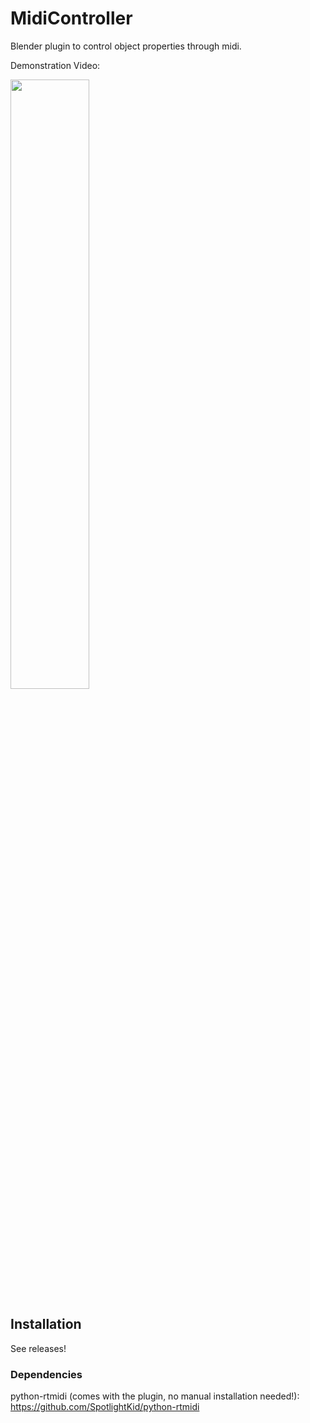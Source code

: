 # MidiController
Blender plugin to control object properties through midi.

Demonstration Video:

[<img src="https://i.ytimg.com/vi/rg6pHa3B34s/hq720.jpg" width="50%">](https://youtu.be/rg6pHa3B34s)

## Installation

See releases!

### Dependencies

python-rtmidi (comes with the plugin, no manual installation needed!): https://github.com/SpotlightKid/python-rtmidi

